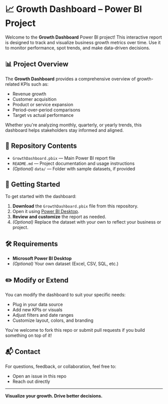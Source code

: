 # 📈 Growth Dashboard – Power BI Project

Welcome to the **Growth Dashboard** Power BI project! This interactive report is designed to track and visualize business growth metrics over time. Use it to monitor performance, spot trends, and make data-driven decisions.

## 📊 Project Overview

The **Growth Dashboard** provides a comprehensive overview of growth-related KPIs such as:

- Revenue growth
- Customer acquisition
- Product or service expansion
- Period-over-period comparisons
- Target vs actual performance

Whether you're analyzing monthly, quarterly, or yearly trends, this dashboard helps stakeholders stay informed and aligned.

## 📁 Repository Contents

- `GrowthDashboard.pbix` — Main Power BI report file
- `README.md` — Project documentation and usage instructions
- *(Optional)* `data/` — Folder with sample datasets, if provided

## 🚀 Getting Started

To get started with the dashboard:

1. **Download** the `GrowthDashboard.pbix` file from this repository.
2. Open it using [Power BI Desktop](https://powerbi.microsoft.com/desktop/).
3. **Review and customize** the report as needed.
4. *(Optional)* Replace the dataset with your own to reflect your business or project.

## 🛠️ Requirements

- **Microsoft Power BI Desktop**
- *(Optional)* Your own dataset (Excel, CSV, SQL, etc.)

## ✏️ Modify or Extend

You can modify the dashboard to suit your specific needs:

- Plug in your data source
- Add new KPIs or visuals
- Adjust filters and date ranges
- Customize layout, colors, and branding

You're welcome to fork this repo or submit pull requests if you build something on top of it!

## 📬 Contact

For questions, feedback, or collaboration, feel free to:

- Open an issue in this repo
- Reach out directly

---

**Visualize your growth. Drive better decisions.**
